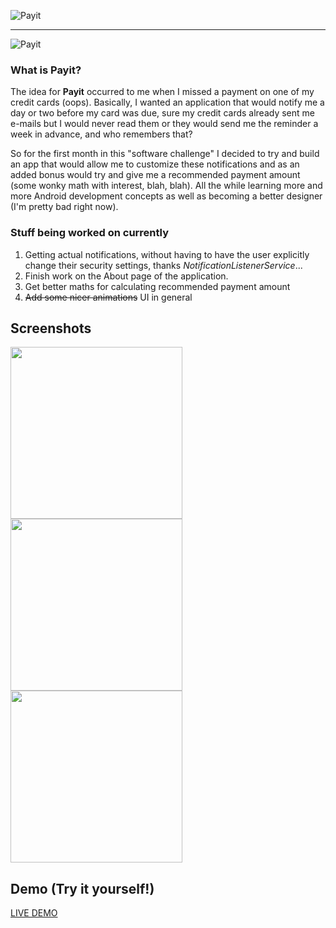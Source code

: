![Payit](https://github.com/luispadron/12-Months-of-Apps/blob/master/assets/images/project1-banner.png)

<hr>


![Payit](http://i.imgur.com/pPfprd5.png )


### What is Payit?

The idea for __Payit__ occurred to me when I missed a payment on one of my credit cards (oops). Basically, I wanted an application that would notify me a day or two before my card was due, sure my credit cards already sent me e-mails but I would never read them or they would send me the reminder a week in advance, and who remembers that? 

So for the first month in this "software challenge" I decided to try and build an app that would allow me to customize these notifications and as an added bonus would try and give me a recommended payment amount (some wonky math with interest, blah, blah). All the while learning more and more Android development concepts as well as becoming a better designer (I'm pretty bad right now).

### Stuff being worked on currently
1. Getting actual notifications, without having to have the user explicitly change their security settings, thanks _NotificationListenerService_...
2. Finish work on the About page of the application.
3. Get better maths for calculating recommended payment amount
4. ~~Add some nicer animations~~ UI in general


## Screenshots

<img src="https://github.com/luispadron/Twelve-Months-of-Apps/blob/master/assets/images/project-1-screen-1.png" width="275">
<img src="https://github.com/luispadron/Twelve-Months-of-Apps/blob/master/assets/images/project-1-screen-2.png" width="275">
<img src="https://github.com/luispadron/Twelve-Months-of-Apps/blob/master/assets/images/project-1-screen-3.png" width="275">


## Demo (Try it yourself!)

[LIVE DEMO](https://appetize.io/app/42pfq4q6m34kcrfauawv3nvyym?device=nexus5&scale=75&orientation=portrait&osVersion=6.0)
				
